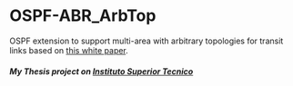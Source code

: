 # OSPF-ABR_ArbTop

OSPF extension to support multi-area with arbitrary topologies for transit links based on [this white paper](https://arxiv.org/abs/1704.08916).

##### My Thesis project on [Instituto Superior Tecnico](https://tecnico.ulisboa.pt/en/)
